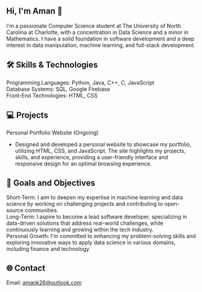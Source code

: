 ## Hi, I'm Aman 👋

I'm a passionate Computer Science student at The University of North Carolina at Charlotte, with a concentration in Data Science and a minor in Mathematics. I have a solid foundation in software development and a deep interest in data manipulation, machine learning, and full-stack development.

## 🛠️ Skills & Technologies
Programming Languages: Python, Java, C++, C, JavaScript <br>
Database Systems: SQL, Google Firebase <br>
Front-End Technologies: HTML, CSS

## 💻 Projects
Personal Portfolio Website (Ongoing)
- Designed and developed a personal website to showcase my portfolio, utilizing HTML, CSS, and JavaScript. The site highlights my projects, skills, and experience, providing a user-friendly interface and responsive design for an optimal browsing experience.

## 🎯 Goals and Objectives
Short-Term: I aim to deepen my expertise in machine learning and data science by working on challenging projects and contributing to open-source communities. <br>
Long-Term: I aspire to become a lead software developer, specializing in data-driven solutions that address real-world challenges, while continuously learning and growing within the tech industry. <br>
Personal Growth: I'm committed to enhancing my problem-solving skills and exploring innovative ways to apply data science in various domains, including finance and technology.

## 🌐 Contact
Email: amank26@outlook.com

<!--
**amank08/amank08** is a ✨ _special_ ✨ repository because its `README.md` (this file) appears on your GitHub profile.

Here are some ideas to get you started:

- 🔭 I’m currently working on ...
- 🌱 I’m currently learning ...
- 👯 I’m looking to collaborate on ...
- 🤔 I’m looking for help with ...
- 💬 Ask me about ...
- 📫 How to reach me: ...
- 😄 Pronouns: ...
- ⚡ Fun fact: ...
-->
